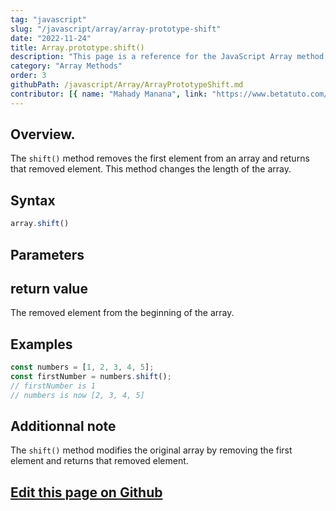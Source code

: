 ```yaml
---
tag: "javascript"
slug: "/javascript/array/array-prototype-shift"
date: "2022-11-24"
title: Array.prototype.shift()
description: "This page is a reference for the JavaScript Array method Array.prototype.shift()."
category: "Array Methods"
order: 3
githubPath: /javascript/Array/ArrayPrototypeShift.md
contributor: [{ name: "Mahady Manana", link: "https://www.betatuto.com/" }]
---
```




## Overview.

The `shift()` method removes the first element from an array and returns that removed element. This method changes the length of the array.

## Syntax

```javascript
array.shift()
```

## Parameters



## return value

The removed element from the beginning of the array.

## Examples

```javascript
const numbers = [1, 2, 3, 4, 5];
const firstNumber = numbers.shift();
// firstNumber is 1
// numbers is now [2, 3, 4, 5]
```


## Additionnal note

The `shift()` method modifies the original array by removing the first element and returns that removed element.



## <a href="https://github.com/mahady-manana/betatuto-docs/tree/main/docs/javascript/Array/ArrayPrototypeShift.md" target="_blank">Edit this page on Github</a>

